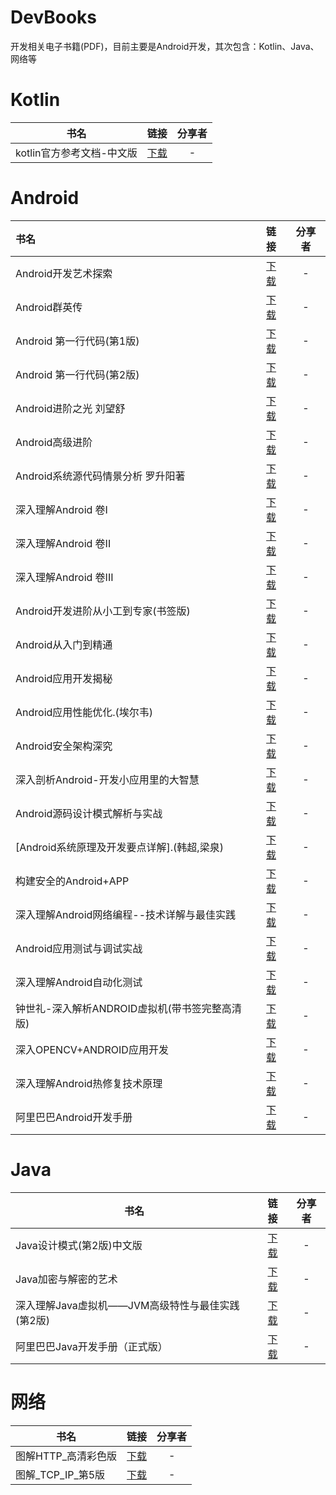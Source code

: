 # DevBooks

开发相关电子书籍(PDF)，目前主要是Android开发，其次包含：Kotlin、Java、网络等

# Kotlin 

| 书名                      |                          链接                           | 分享者 |
| ------------------------- | :-----------------------------------------------------: | :----: |
| kotlin官方参考文档-中文版 | [下载](https://pan.baidu.com/s/16TZoYcYP1eXXI-gs1ezqmg) |   -    |


# Android

| 书名      |    链接 |  分享者 |
| :-------- | :-------:| :--: |
| Android开发艺术探索  | [下载](https://pan.baidu.com/s/1Gt5NQAeLasv6R7EuLwVinQ) |  -   |
| Android群英传 | [下载](https://pan.baidu.com/s/1Bs2NbjVLokcrE9X-UN0bSQ) |  -  |
| Android 第一行代码(第1版) | [下载](https://pan.baidu.com/s/1MOKTdVkRseiHPQt8oUtFuQ) | -  |
| Android 第一行代码(第2版) | [下载](https://pan.baidu.com/s/1ZlS9GknXG7ZDzswKmkP9tQ) | - |
| Android进阶之光 刘望舒 | [下载](https://pan.baidu.com/s/1nLQuVZT7eLLPVT-jIPMz8w) | - |
| Android高级进阶 | [下载](https://pan.baidu.com/s/1vnHTP3eEulXuc1kDuZkH3Q) | - |
| Android系统源代码情景分析 罗升阳著 | [下载](https://pan.baidu.com/s/17H3keDbOgQGVyhZ6ZyY8cw) | - |
| 深入理解Android 卷I | [下载](https://pan.baidu.com/s/126iHYibb0SWCAruSYe1W3w) | - |
| 深入理解Android 卷II | [下载](https://pan.baidu.com/s/17z69VhxY8EQk_8Ga9zrseQ) | - |
| 深入理解Android 卷III | [下载](https://pan.baidu.com/s/1CwJDmEBBGIuQJXOmdwpaWQ) | - |
| Android开发进阶从小工到专家(书签版) | [下载](https://pan.baidu.com/s/1OB0fVR_CZ0D_dhkmvlkjKg) | - |
| Android从入门到精通 | [下载](https://pan.baidu.com/s/1YsvXspiHi9nPqEPUQREM-g) | - |
| Android应用开发揭秘 | [下载](https://pan.baidu.com/s/1NY8_ABlqXaJHiP2jDkkbxg) | - |
| Android应用性能优化.(埃尔韦) | [下载](https://pan.baidu.com/s/1Vu6DpL74Kcfrri7W1PftGg) | - |
| Android安全架构深究 | [下载](https://pan.baidu.com/s/1v8-fh7UjkwSo0ts5y5gPHg) | - |
| 深入剖析Android-开发小应用里的大智慧 | [下载](https://pan.baidu.com/s/10IV2hkgyMcul8x5ErEEJLA) | - |
| Android源码设计模式解析与实战 | [下载](https://pan.baidu.com/s/1cqu71fA2O45uewh-fPaltA) | - |
| [Android系统原理及开发要点详解].(韩超,梁泉) | [下载](https://pan.baidu.com/s/1nx8wfm23UWTYv5850U2Ouw) | - |
| 构建安全的Android+APP | [下载](https://pan.baidu.com/s/1v32U2NclFkXepz0sF7E7rA) | - |
| 深入理解Android网络编程--技术详解与最佳实践 | [下载](https://pan.baidu.com/s/14ofDLybrPaXnRAzhyPtDkw) | - |
| Android应用测试与调试实战 | [下载](https://pan.baidu.com/s/1lYs-yoq9s6JemR68y6HKgA) | - |
| 深入理解Android自动化测试 | [下载](https://pan.baidu.com/s/104q_YVniKj1FMjOKwzJXMQ) | - |
| 钟世礼-深入解析ANDROID虚拟机(带书签完整高清版) | [下载](https://pan.baidu.com/s/162dgCU_ujorpXNifwkDQew) | - |
| 深入OPENCV+ANDROID应用开发 | [下载](https://pan.baidu.com/s/1I5JX4CCmpnbhz8kq7qH3_g) | - |
| 深入理解Android热修复技术原理 | [下载](https://pan.baidu.com/s/1dVtpoI7BEGYdCC9Z5jJ3PA) | - |
| 阿里巴巴Android开发手册 | [下载](https://pan.baidu.com/s/1qHDf_hwLOUFv9mW3og_X_w) | - |

# Java

| 书名                                             |                          链接                           | 分享者 |
| ------------------------------------------------ | :-----------------------------------------------------: | :----: |
| Java设计模式(第2版)中文版                        | [下载](https://pan.baidu.com/s/10RuJONqmVOFBZJ1lIuuTqA) |   -    |
| Java加密与解密的艺术                             | [下载](https://pan.baidu.com/s/1T5gj3Vx2ry5OMjVs58fW4A) |   -    |
| 深入理解Java虚拟机——JVM高级特性与最佳实践(第2版) | [下载](https://pan.baidu.com/s/12inUq4gIyw2iZ2ojKiHb8g) |   -    |
| 阿里巴巴Java开发手册（正式版）                   | [下载](https://pan.baidu.com/s/1GpseAOXpi56D9JhtoRVHeA) |   -    |

# 网络

| 书名                |                          链接                           | 分享者 |
| ------------------- | :-----------------------------------------------------: | :----: |
| 图解HTTP_高清彩色版 | [下载](https://pan.baidu.com/s/1n9ffvMz-wzF_v-Tym4zzQg) |   -    |
| 图解_TCP_IP_第5版   | [下载](https://pan.baidu.com/s/1Ar0DsQjvsTlWbLErDd3BFg) |   -    |

